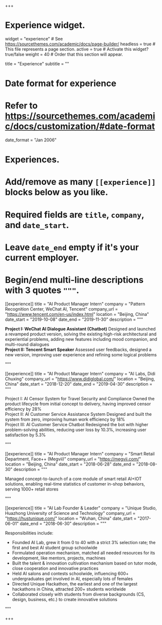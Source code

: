 +++
# Experience widget.
widget = "experience"  # See https://sourcethemes.com/academic/docs/page-builder/
headless = true  # This file represents a page section.
active = true  # Activate this widget? true/false
weight = 40  # Order that this section will appear.

title = "Experience"
subtitle = ""

# Date format for experience
#   Refer to https://sourcethemes.com/academic/docs/customization/#date-format
date_format = "Jan 2006"

# Experiences.
#   Add/remove as many `[[experience]]` blocks below as you like.
#   Required fields are `title`, `company`, and `date_start`.
#   Leave `date_end` empty if it's your current employer.
#   Begin/end multi-line descriptions with 3 quotes `"""`.
[[experience]]
  title = "AI Product Manager Intern"
  company = "Pattern Recognition Center, WeChat AI, Tencent"
  company_url = "https://www.tencent.com/en-us/index.html"
  location = "Beijing, China"
  date_start = "2019-10-08"
  date_end = "2019-11-30"
  description = """

**Project I: WeChat AI Dialogue Assistant (Chatbot)**
Designed and launched a revamped product version, solving the existing high-risk architectural and experiential problems, adding new features including mood companion, and multi-round dialogues
<br>
**Project II: Tencent Smart Speaker**
Assessed user feedbacks, designed a new version, improving user experience and refining some logical problems

"""

[[experience]]
  title = "AI Product Manager Intern"
  company = "AI Labs, Didi Chuxing"
  company_url = "https://www.didiglobal.com/"
  location = "Beijing, China"
  date_start = "2018-12-20"
  date_end = "2019-04-30"
  description = """

Project I: AI Censor System for Travel Security and Compliance
Owned the product lifecycle from initial concept to delivery, having improved censor efficiency by 28%
<br>
Project II: AI Customer Service Assistance System
Designed and built the system from zero, improving human work efficiency by 18%
<br>
Project III: AI Customer Service Chatbot
Redesigned the bot with higher problem-solving abilities, reducing user loss by 10.3%, increasing user satisfaction by 5.3%

"""

[[experience]]
  title = "AI Product Manager Intern"
  company = "Smart Retail Department, Face++ (Megvii)"
  company_url = "https://megvii.com/"
  location = "Beijing, China"
  date_start = "2018-06-28"
  date_end = "2018-08-30"
  description = """

Managed concept-to-launch of a core module of smart retail AI+IOT solutions, enabling real-time statistics of customer in-shop behaviors, serving 1000+ retail stores

 """

[[experience]]
  title = "AI Lab Founder & Leader"
  company = "Unique Studio, Huazhong University of Science and Technology"
  company_url = "https://hustunique.com/"
  location = "Wuhan, China"
  date_start = "2017-06-01"
  date_end = "2018-06-30"
  description = """

Responsibilities include:

- Founded AI Lab, grew it from 0 to 40 with a strict 3% selection rate; the first and best AI student group schoolwide
- Formulated operation mechanism, matched all needed resources for its development, like mentors, projects, machines
- Built the talent & innovation cultivation mechanism based on tutor mode, close cooperation and innovative practices  
- Held AI salons and contests schoolwide, influencing 600+ undergraduates get involved in AI, especially lots of females
- Directed Unique Hackathon, the earliest and one of the largest hackathons in China, attracted 200+ students worldwide
- Collaborated closely with students from diverse backgrounds (CS, design, business, etc.) to create innovative solutions


 """

+++
